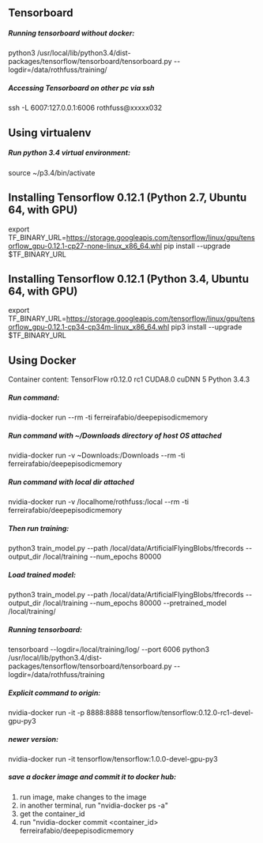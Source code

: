 ## Tensorboard
##### Running tensorboard without docker:
python3 /usr/local/lib/python3.4/dist-packages/tensorflow/tensorboard/tensorboard.py --logdir=/data/rothfuss/training/

##### Accessing Tensorboard on other pc via ssh
ssh -L 6007:127.0.0.1:6006 rothfuss@xxxxx032

## Using virtualenv
##### Run python 3.4 virtual environment:
source ~/p3.4/bin/activate

## Installing Tensorflow 0.12.1 (Python 2.7, Ubuntu 64, with GPU)
export TF_BINARY_URL=https://storage.googleapis.com/tensorflow/linux/gpu/tensorflow_gpu-0.12.1-cp27-none-linux_x86_64.whl
pip install --upgrade $TF_BINARY_URL

## Installing Tensorflow 0.12.1 (Python 3.4, Ubuntu 64, with GPU)
export TF_BINARY_URL=https://storage.googleapis.com/tensorflow/linux/gpu/tensorflow_gpu-0.12.1-cp34-cp34m-linux_x86_64.whl
pip3 install --upgrade $TF_BINARY_URL

## Using Docker
Container content: TensorFlow r0.12.0 rc1 CUDA8.0 cuDNN 5 Python 3.4.3

##### Run command:
nvidia-docker run --rm -ti ferreirafabio/deepepisodicmemory

##### Run command with ~/Downloads directory of host OS attached
nvidia-docker run -v ~Downloads:/Downloads --rm -ti ferreirafabio/deepepisodicmemory

##### Run command with local dir attached
nvidia-docker run -v /localhome/rothfuss:/local --rm -ti ferreirafabio/deepepisodicmemory

##### Then run training:
python3 train_model.py --path /local/data/ArtificialFlyingBlobs/tfrecords --output_dir /local/training --num_epochs 80000

##### Load trained model:
python3 train_model.py --path /local/data/ArtificialFlyingBlobs/tfrecords --output_dir /local/training --num_epochs 80000 --pretrained_model /local/training/

##### Running tensorboard:
tensorboard --logdir=/local/training/log/ --port 6006
python3 /usr/local/lib/python3.4/dist-packages/tensorflow/tensorboard/tensorboard.py  --logdir=/data/rothfuss/training

##### Explicit command to origin:
nvidia-docker run -it -p 8888:8888 tensorflow/tensorflow:0.12.0-rc1-devel-gpu-py3

##### newer version:
nvidia-docker run -it tensorflow/tensorflow:1.0.0-devel-gpu-py3

##### save a docker image and commit it to docker hub:
1. run image, make changes to the image
2. in another terminal, run "nvidia-docker ps -a"
3. get the container_id
4. run "nvidia-docker commit <container_id> ferreirafabio/deepepisodicmemory 

